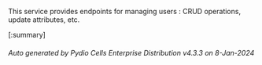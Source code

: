 






This service provides endpoints for managing users : CRUD operations, update attributes, etc.

[:summary]

###### Auto generated by Pydio Cells Enterprise Distribution v4.3.3 on 8-Jan-2024
